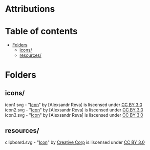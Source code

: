 # Attributions

# Table of contents
<!--ts-->
  * [Folders](#folders)
    * [icons/](#icons)
    * [resources/](#resources)
<!--te-->
# Folders

## icons/
icon1.svg - "[Icon](https://www.iconfinder.com/icons/3005767/account_door_enter_login_icon)" by [Alexsandr Reva] is liscensed under [CC BY 3.0](http://creativecommons.org/licenses/by/3.0/)
icon2.svg - "[Icon](https://www.iconfinder.com/icons/3005779/align_justify_line_text_icon)" by [Alexsandr Reva] is liscensed under [CC BY 3.0](http://creativecommons.org/licenses/by/3.0/)
icon3.svg - "[Icon](https://www.iconfinder.com/icons/3005766/account_door_exit_logout_icon)" by [Alexsandr Reva] is liscensed under [CC BY 3.0](http://creativecommons.org/licenses/by/3.0/) 
## resources/
clipboard.svg - "[Icon](https://www.iconfinder.com/icons/2529948/clipboard_list_pages_paper_icon_icon)" by [Creative Corp](https://www.iconfinder.com/CreativeCorp) is liscensed under [CC BY 3.0](http://creativecommons.org/licenses/by/3.0/)
